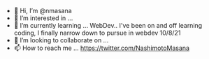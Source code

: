 - 👋 Hi, I’m @nmasana
- 👀 I’m interested in ...
- 🌱 I’m currently learning ... WebDev.. I've been on and off learning coding, I finally narrow down to pursue in webdev 10/8/21
- 💞️ I’m looking to collaborate on ...
- 📫 How to reach me ... https://twitter.com/NashimotoMasana

<!---
nmasana/nmasana is a ✨ special ✨ repository because its `README.md` (this file) appears on your GitHub profile.
You can click the Preview link to take a look at your changes.
--->
